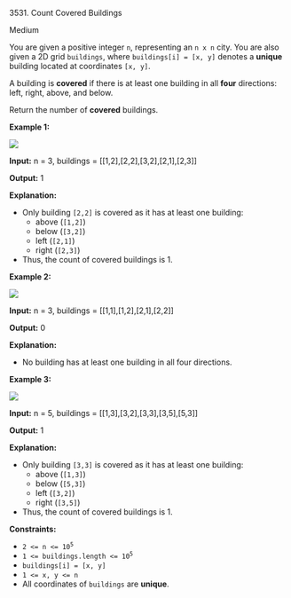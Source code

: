 3531\. Count Covered Buildings

Medium

You are given a positive integer `n`, representing an `n x n` city. You are also given a 2D grid `buildings`, where `buildings[i] = [x, y]` denotes a **unique** building located at coordinates `[x, y]`.

A building is **covered** if there is at least one building in all **four** directions: left, right, above, and below.

Return the number of **covered** buildings.

**Example 1:**

![](https://assets.leetcode.com/uploads/2025/03/04/telegram-cloud-photo-size-5-6212982906394101085-m.jpg)

**Input:** n = 3, buildings = [[1,2],[2,2],[3,2],[2,1],[2,3]]

**Output:** 1

**Explanation:**

*   Only building `[2,2]` is covered as it has at least one building:
    *   above (`[1,2]`)
    *   below (`[3,2]`)
    *   left (`[2,1]`)
    *   right (`[2,3]`)
*   Thus, the count of covered buildings is 1.

**Example 2:**

![](https://assets.leetcode.com/uploads/2025/03/04/telegram-cloud-photo-size-5-6212982906394101086-m.jpg)

**Input:** n = 3, buildings = [[1,1],[1,2],[2,1],[2,2]]

**Output:** 0

**Explanation:**

*   No building has at least one building in all four directions.

**Example 3:**

![](https://assets.leetcode.com/uploads/2025/03/16/telegram-cloud-photo-size-5-6248862251436067566-x.jpg)

**Input:** n = 5, buildings = [[1,3],[3,2],[3,3],[3,5],[5,3]]

**Output:** 1

**Explanation:**

*   Only building `[3,3]` is covered as it has at least one building:
    *   above (`[1,3]`)
    *   below (`[5,3]`)
    *   left (`[3,2]`)
    *   right (`[3,5]`)
*   Thus, the count of covered buildings is 1.

**Constraints:**

*   <code>2 <= n <= 10<sup>5</sup></code>
*   <code>1 <= buildings.length <= 10<sup>5</sup></code>
*   `buildings[i] = [x, y]`
*   `1 <= x, y <= n`
*   All coordinates of `buildings` are **unique**.